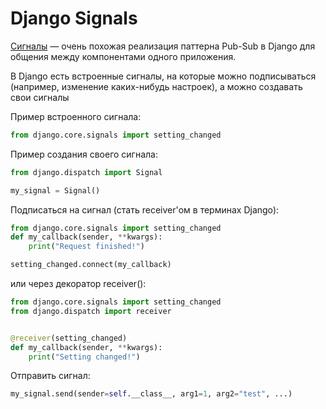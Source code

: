# Django Signals

[Сигналы](https://docs.djangoproject.com/en/5.0/topics/signals/) — очень похожая реализация паттерна Pub-Sub в Django для общения между компонентами одного приложения.

В Django есть встроенные сигналы, на которые можно подписываться (например, изменение каких-нибудь настроек), а можно создавать свои сигналы

Пример встроенного сигнала:

```python
from django.core.signals import setting_changed
```

Пример создания своего сигнала:

```python
from django.dispatch import Signal

my_signal = Signal()
```

Подписаться на сигнал (стать receiver'ом в терминах Django):

```python
from django.core.signals import setting_changed
def my_callback(sender, **kwargs):
    print("Request finished!")

setting_changed.connect(my_callback)
```

или через декоратор receiver():

```python
from django.core.signals import setting_changed
from django.dispatch import receiver


@receiver(setting_changed)
def my_callback(sender, **kwargs):
    print("Setting changed!")
```

Отправить сигнал:

```python
my_signal.send(sender=self.__class__, arg1=1, arg2="test", ...)
```
